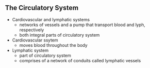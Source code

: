 ## The Circulatory System
- Cardiovascular and lymphatic systems
	- networks of vessels and a pump that transport blood and lyph, respectively
	- both integral parts of circulatory system
- Cardiovascular ssytem
	- moves blood throughout the body
- Lymphatic system
	- part of circulatory system
	- comprises of a network of conduits called lymphatic vessels
